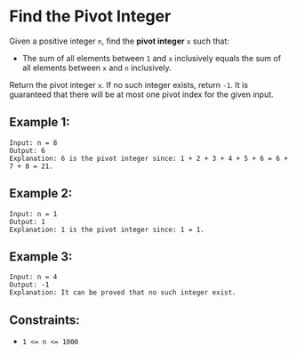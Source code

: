 # Find the Pivot Integer

Given a positive integer `n`, find the **pivot integer** `x` such that:

- The sum of all elements between `1` and `x` inclusively equals the sum of all elements between `x` and `n` inclusively.

Return the pivot integer `x`. If no such integer exists, return `-1`. It is guaranteed that there will be at most one pivot index for the given input.

## Example 1:

```
Input: n = 8
Output: 6
Explanation: 6 is the pivot integer since: 1 + 2 + 3 + 4 + 5 + 6 = 6 + 7 + 8 = 21.
```

## Example 2:

```
Input: n = 1
Output: 1
Explanation: 1 is the pivot integer since: 1 = 1.
```

## Example 3:

```
Input: n = 4
Output: -1
Explanation: It can be proved that no such integer exist.
```
 
## Constraints:

- `1 <= n <= 1000`
